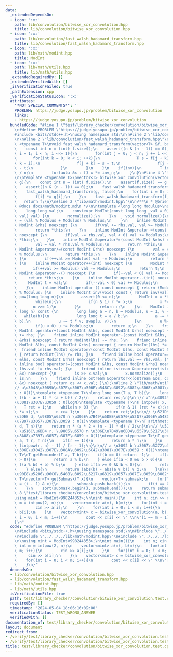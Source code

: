 ```yaml
---
data:
  _extendedDependsOn:
  - icon: ':x:'
    path: lib/convolution/bitwise_xor_convolution.hpp
    title: lib/convolution/bitwise_xor_convolution.hpp
  - icon: ':x:'
    path: lib/convolution/fast_walsh_hadamard_transform.hpp
    title: lib/convolution/fast_walsh_hadamard_transform.hpp
  - icon: ':x:'
    path: lib/math/modint.hpp
    title: ModInt
  - icon: ':x:'
    path: lib/math/utils.hpp
    title: lib/math/utils.hpp
  _extendedRequiredBy: []
  _extendedVerifiedWith: []
  _isVerificationFailed: true
  _pathExtension: cpp
  _verificationStatusIcon: ':x:'
  attributes:
    '*NOT_SPECIAL_COMMENTS*': ''
    PROBLEM: https://judge.yosupo.jp/problem/bitwise_xor_convolution
    links:
    - https://judge.yosupo.jp/problem/bitwise_xor_convolution
  bundledCode: "#line 1 \"test/library_checker/convolution/bitwise_xor_convolution.test.cpp\"\
    \n#define PROBLEM \"https://judge.yosupo.jp/problem/bitwise_xor_convolution\"\n\
    #include <bits/stdc++.h>\nusing namespace std;\n\n#line 2 \"lib/convolution/bitwise_xor_convolution.hpp\"\
    \n\n#line 2 \"lib/convolution/fast_walsh_hadamard_transform.hpp\"\n\ntemplate\
    \ <typename T>\nvoid fast_walsh_hadamard_transform(vector<T> &f, bool inv = false){\n\
    \    const int n = (int) f.size();\n    assert((n & (n - 1)) == 0);\n    for(int\
    \ i = 1; i < n; i <<= 1){\n        for(int j = 0; j < n; j += i << 1){\n     \
    \       for(int k = 0; k < i; ++k){\n                T s = f[j + k], t = f[j +\
    \ k + i];\n                f[j + k] = s + t;\n                f[j + k + i] = s\
    \ - t;\n            }\n        }\n    }\n    if(inv){\n        T inv_n = T(1)\
    \ / n;\n        for(auto &x : f) x *= inv_n;\n    }\n}\n#line 4 \"lib/convolution/bitwise_xor_convolution.hpp\"\
    \n\ntemplate <typename T>\nvector<T> bitwise_xor_convolution(vector<T> f, vector<T>\
    \ g){\n    const int n = (int) f.size();\n    assert(f.size() == g.size());\n\
    \    assert((n & (n - 1)) == 0);\n    fast_walsh_hadamard_transform(f, false);\n\
    \    fast_walsh_hadamard_transform(g, false);\n    for(int i = 0; i < n; ++i){\n\
    \        f[i] *= g[i];\n    }\n    fast_walsh_hadamard_transform(f, true);\n \
    \   return f;\n}\n#line 2 \"lib/math/modint.hpp\"\n\n/**\n * @brief ModInt\n *\
    \ @docs docs/math/modint.md\n */\n\ntemplate <long long Modulus>\nstruct ModInt{\n\
    \    long long val;\n    constexpr ModInt(const long long _val = 0) noexcept :\
    \ val(_val) {\n        normalize();\n    }\n    void normalize(){\n        val\
    \ = (val % Modulus + Modulus) % Modulus;\n    }\n    inline ModInt &operator+=(const\
    \ ModInt &rhs) noexcept {\n        if(val += rhs.val, val >= Modulus) val -= Modulus;\n\
    \        return *this;\n    }\n    inline ModInt &operator-=(const ModInt &rhs)\
    \ noexcept {\n        if(val -= rhs.val, val < 0) val += Modulus;\n        return\
    \ *this;\n    }\n    inline ModInt &operator*=(const ModInt &rhs) noexcept {\n\
    \        val = val * rhs.val % Modulus;\n        return *this;\n    }\n    inline\
    \ ModInt &operator/=(const ModInt &rhs) noexcept {\n        val = val * inv(rhs.val).val\
    \ % Modulus;\n        return *this;\n    }\n    inline ModInt &operator++() noexcept\
    \ {\n        if(++val >= Modulus) val -= Modulus;\n        return *this;\n   \
    \ }\n    inline ModInt operator++(int) noexcept {\n        ModInt t = val;\n \
    \       if(++val >= Modulus) val -= Modulus;\n        return t;\n    }\n    inline\
    \ ModInt &operator--() noexcept {\n        if(--val < 0) val += Modulus;\n   \
    \     return *this;\n    }\n    inline ModInt operator--(int) noexcept {\n   \
    \     ModInt t = val;\n        if(--val < 0) val += Modulus;\n        return t;\n\
    \    }\n    inline ModInt operator-() const noexcept { return (Modulus - val)\
    \ % Modulus; }\n    inline ModInt inv(void) const { return inv(val); }\n    ModInt\
    \ pow(long long n){\n        assert(0 <= n);\n        ModInt x = *this, r = 1;\n\
    \        while(n){\n            if(n & 1) r *= x;\n            x *= x;\n     \
    \       n >>= 1;\n        }\n        return r;\n    }\n    ModInt inv(const long\
    \ long n) const {\n        long long a = n, b = Modulus, u = 1, v = 0;\n     \
    \   while(b){\n            long long t = a / b;\n            a -= t * b; swap(a,\
    \ b);\n            u -= t * v; swap(u, v);\n        }\n        u %= Modulus;\n\
    \        if(u < 0) u += Modulus;\n        return u;\n    }\n    friend inline\
    \ ModInt operator+(const ModInt &lhs, const ModInt &rhs) noexcept { return ModInt(lhs)\
    \ += rhs; }\n    friend inline ModInt operator-(const ModInt &lhs, const ModInt\
    \ &rhs) noexcept { return ModInt(lhs) -= rhs; }\n    friend inline ModInt operator*(const\
    \ ModInt &lhs, const ModInt &rhs) noexcept { return ModInt(lhs) *= rhs; }\n  \
    \  friend inline ModInt operator/(const ModInt &lhs, const ModInt &rhs) noexcept\
    \ { return ModInt(lhs) /= rhs; }\n    friend inline bool operator==(const ModInt\
    \ &lhs, const ModInt &rhs) noexcept { return lhs.val == rhs.val; }\n    friend\
    \ inline bool operator!=(const ModInt &lhs, const ModInt &rhs) noexcept { return\
    \ lhs.val != rhs.val; }\n    friend inline istream &operator>>(istream &is, ModInt\
    \ &x) noexcept {\n        is >> x.val;\n        x.normalize();\n        return\
    \ is;\n    }\n    friend inline ostream &operator<<(ostream &os, const ModInt\
    \ &x) noexcept { return os << x.val; }\n};\n#line 2 \"lib/math/utils.hpp\"\n\n\
    // a\u304B\u3089b\u307E\u3067\u306E\u548C\u3092\u3082\u3068\u3081\u307E\u3059\
    \ : O(1)\ntemplate <typename T>\nlong long sum(T a, T b){\n    long long res =\
    \ ((b - a + 1) * (a + b)) / 2;\n    return res;\n}\n\n// x^n\u3092\u3082\u3068\
    \u3081\u307E\u3059 : O(logN)\ntemplate <typename T>\nT intpow(T x, int n){\n \
    \   T ret = 1;\n    while(n > 0) {\n        if(n & 1) (ret *= x);\n        (x\
    \ *= x);\n        n >>= 1;\n    }\n    return ret;\n}\n\n// \u521D\u9805 a, \u516C\
    \u5DEE d, \u9805\u6570 n \u306E\u7B49\u5DEE\u6570\u5217\u306E\u548C\u3092\u8A08\
    \u7B97\u3057\u307E\u3059 : O(1)\ntemplate <typename T>\nT arithmeticsum(T a, T\
    \ d, T n){\n    return n * (a * 2 + (n - 1) * d) / 2;\n}\n\n// \u521D\u9805 a,\
    \ \u516C\u6BD4 r, \u9805\u6570 n \u306E\u7B49\u6BD4\u6570\u5217\u306E\u548C\u3092\
    \u8A08\u7B97\u3057\u307E\u3059 : O(1)\ntemplate <typename T>\nT geometricsum(T\
    \ a, T r, T n){\n    if(r == 1){\n        return a * n;\n    }\n    return a *\
    \ (intpow(r, n) - 1) / (r - 1);\n}\n\n// a \u3092 b \u3067\u5272\u3063\u305F\u6B63\
    \u306E\u3042\u307E\u308A\u3092\u6C42\u3081\u307E\u3059 : O(1)\ntemplate <typename\
    \ T>\nT getReminder(T a, T b){\n    if(b == 0) return -1;\n    if(a >= 0 && b\
    \ > 0){\n        return a % b;\n    } else if(a < 0 && b > 0){\n        return\
    \ ((a % b) + b) % b;\n    } else if(a >= 0 && b < 0){\n        return a % b;\n\
    \    } else{\n        return (abs(b) - abs(a % b)) % b;\n    }\n}\n\n// x \u306E\
    \u90E8\u5206\u96C6\u5408\u3092\u5217\u6319\u3057\u307E\u3059\u3002\ntemplate <typename\
    \ T>\nvector<T> getSubmask(T x){\n    vector<T> submask;\n    for(T i = x; ; i\
    \ = (i - 1) & x){\n        submask.push_back(i);\n        if(i == 0) break;\n\
    \    }\n    sort(submask.begin(), submask.end());\n    return submask;\n}\n#line\
    \ 8 \"test/library_checker/convolution/bitwise_xor_convolution.test.cpp\"\n\n\
    using mint = ModInt<998244353>;\n\nint main(){\n    int n; cin >> n;\n    int\
    \ m = intpow(2, n);\n    vector<mint> a(m), b(m);\n    for(int i = 0; i < m; i++){\n\
    \        cin >> a[i];\n    }\n    for(int i = 0; i < m; i++){\n        cin >>\
    \ b[i];\n    }\n    vector<mint> c = bitwise_xor_convolution(a, b);\n    for(int\
    \ i = 0; i < m; i++){\n        cout << c[i] << \" \\n\"[i == m - 1];\n    }\n\
    }\n"
  code: "#define PROBLEM \"https://judge.yosupo.jp/problem/bitwise_xor_convolution\"\
    \n#include <bits/stdc++.h>\nusing namespace std;\n\n#include \"../../../lib/convolution/bitwise_xor_convolution.hpp\"\
    \n#include \"../../../lib/math/modint.hpp\"\n#include \"../../../lib/math/utils.hpp\"\
    \n\nusing mint = ModInt<998244353>;\n\nint main(){\n    int n; cin >> n;\n   \
    \ int m = intpow(2, n);\n    vector<mint> a(m), b(m);\n    for(int i = 0; i <\
    \ m; i++){\n        cin >> a[i];\n    }\n    for(int i = 0; i < m; i++){\n   \
    \     cin >> b[i];\n    }\n    vector<mint> c = bitwise_xor_convolution(a, b);\n\
    \    for(int i = 0; i < m; i++){\n        cout << c[i] << \" \\n\"[i == m - 1];\n\
    \    }\n}"
  dependsOn:
  - lib/convolution/bitwise_xor_convolution.hpp
  - lib/convolution/fast_walsh_hadamard_transform.hpp
  - lib/math/modint.hpp
  - lib/math/utils.hpp
  isVerificationFile: true
  path: test/library_checker/convolution/bitwise_xor_convolution.test.cpp
  requiredBy: []
  timestamp: '2024-05-04 18:06:16+09:00'
  verificationStatus: TEST_WRONG_ANSWER
  verifiedWith: []
documentation_of: test/library_checker/convolution/bitwise_xor_convolution.test.cpp
layout: document
redirect_from:
- /verify/test/library_checker/convolution/bitwise_xor_convolution.test.cpp
- /verify/test/library_checker/convolution/bitwise_xor_convolution.test.cpp.html
title: test/library_checker/convolution/bitwise_xor_convolution.test.cpp
---
```

